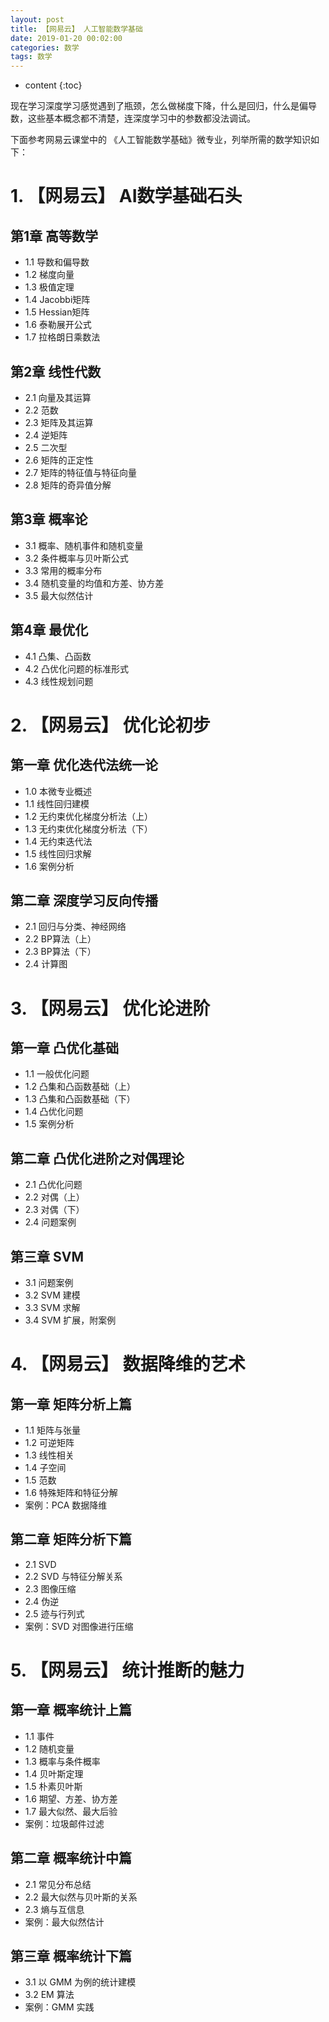 ```yaml
---
layout: post
title: 【网易云】 人工智能数学基础
date: 2019-01-20 00:02:00
categories: 数学
tags: 数学
---
```

* content
{:toc}

现在学习深度学习感觉遇到了瓶颈，怎么做梯度下降，什么是回归，什么是偏导数，这些基本概念都不清楚，连深度学习中的参数都没法调试。 

下面参考网易云课堂中的 《人工智能数学基础》微专业，列举所需的数学知识如下：

# 1. 【网易云】 AI数学基础石头

## 第1章 高等数学
- 1.1 导数和偏导数
- 1.2 梯度向量
- 1.3 极值定理
- 1.4 Jacobbi矩阵
- 1.5 Hessian矩阵
- 1.6 泰勒展开公式
- 1.7 拉格朗日乘数法

## 第2章 线性代数
- 2.1 向量及其运算
- 2.2 范数
- 2.3 矩阵及其运算
- 2.4 逆矩阵
- 2.5 二次型
- 2.6 矩阵的正定性
- 2.7 矩阵的特征值与特征向量
- 2.8 矩阵的奇异值分解

## 第3章 概率论
- 3.1 概率、随机事件和随机变量
- 3.2 条件概率与贝叶斯公式 
- 3.3 常用的概率分布
- 3.4 随机变量的均值和方差、协方差
- 3.5 最大似然估计

## 第4章 最优化
- 4.1 凸集、凸函数
- 4.2 凸优化问题的标准形式
- 4.3 线性规划问题

# 2. 【网易云】 优化论初步

## 第一章 优化迭代法统一论
- 1.0 本微专业概述
- 1.1 线性回归建模
- 1.2 无约束优化梯度分析法（上）
- 1.3 无约束优化梯度分析法（下）
- 1.4 无约束迭代法
- 1.5 线性回归求解
- 1.6 案例分析 

## 第二章 深度学习反向传播
- 2.1 回归与分类、神经网络
- 2.2 BP算法（上）
- 2.3 BP算法（下）
- 2.4 计算图

# 3. 【网易云】 优化论进阶

## 第一章  凸优化基础
- 1.1  一般优化问题
- 1.2  凸集和凸函数基础（上）
- 1.3  凸集和凸函数基础（下）
- 1.4  凸优化问题 
- 1.5  案例分析

## 第二章  凸优化进阶之对偶理论
- 2.1  凸优化问题
- 2.2  对偶（上）
- 2.3  对偶（下）
- 2.4  问题案例

## 第三章  SVM
- 3.1  问题案例
- 3.2  SVM 建模
- 3.3  SVM 求解
- 3.4  SVM 扩展，附案例

# 4. 【网易云】 数据降维的艺术

## 第一章  矩阵分析上篇 
- 1.1  矩阵与张量
- 1.2  可逆矩阵
- 1.3  线性相关
- 1.4  子空间
- 1.5  范数
- 1.6 特殊矩阵和特征分解
- 案例：PCA 数据降维

## 第二章  矩阵分析下篇 
- 2.1  SVD
- 2.2  SVD 与特征分解关系
- 2.3  图像压缩
- 2.4  伪逆
- 2.5  迹与行列式
- 案例：SVD 对图像进行压缩

# 5. 【网易云】 统计推断的魅力

## 第一章  概率统计上篇 
- 1.1  事件
- 1.2  随机变量
- 1.3  概率与条件概率
- 1.4  贝叶斯定理
- 1.5  朴素贝叶斯
- 1.6  期望、方差、协方差
- 1.7  最大似然、最大后验
- 案例：垃圾邮件过滤

## 第二章  概率统计中篇
- 2.1  常见分布总结
- 2.2  最大似然与贝叶斯的关系
- 2.3  熵与互信息
- 案例：最大似然估计

## 第三章  概率统计下篇
- 3.1  以 GMM 为例的统计建模
- 3.2  EM 算法 
- 案例：GMM 实践